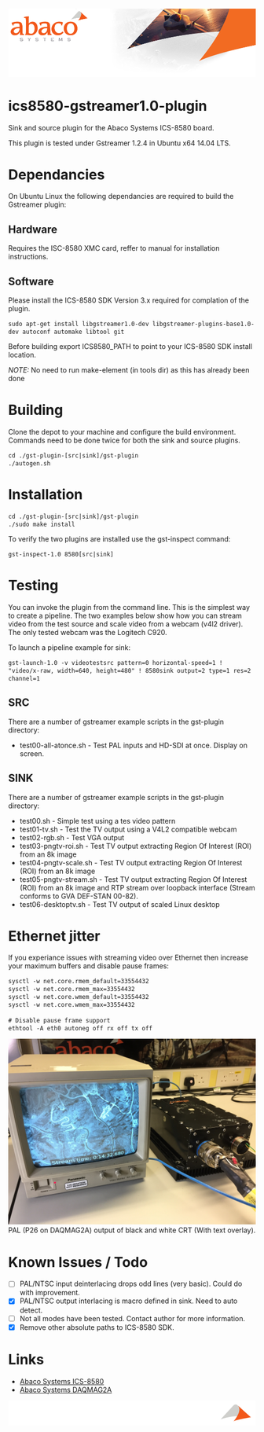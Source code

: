 ![Abaco stripe](abaco/Abaco_background-1000x275.png)
# ics8580-gstreamer1.0-plugin
Sink and source plugin for the Abaco Systems ICS-8580 board.

This plugin is tested under Gstreamer 1.2.4 in Ubuntu x64 14.04 LTS.
# Dependancies
On Ubuntu Linux the following dependancies are required to build the Gstreamer plugin:
## Hardware
Requires the ISC-8580 XMC card, reffer to manual for installation instructions.
## Software
Please install the ICS-8580 SDK Version 3.x required for complation of the plugin.

```
sudo apt-get install libgstreamer1.0-dev libgstreamer-plugins-base1.0-dev autoconf automake libtool git 
```
Before building export ICS8580_PATH to point to your ICS-8580 SDK install location.

*NOTE:* No need to run make-element (in tools dir) as this has already been done
# Building
Clone the depot to your machine and configure the build environment. Commands need to be done twice for both the sink and source plugins.
```
cd ./gst-plugin-[src|sink]/gst-plugin
./autogen.sh
```
# Installation
```
cd ./gst-plugin-[src|sink]/gst-plugin
./sudo make install
```
To verify the two plugins are installed use the gst-inspect command:
```
gst-inspect-1.0 8580[src|sink]
```
# Testing
You can invoke the plugin from the command line. This is the simplest way to create a pipeline. The two examples below show how you can stream video from the test source and scale video from a webcam (v4l2 driver). The only tested webcam was the Logitech C920.

To launch a pipeline example for sink:
```
gst-launch-1.0 -v videotestsrc pattern=0 horizontal-speed=1 ! "video/x-raw, width=640, height=480" ! 8580sink output=2 type=1 res=2 channel=1
```

## SRC
There are a number of gstreamer example scripts in the gst-plugin directory:
* test00-all-atonce.sh	- Test PAL inputs and HD-SDI at once. Display on screen.

## SINK
There are a number of gstreamer example scripts in the gst-plugin directory:
* test00.sh	- Simple test using a tes video pattern
* test01-tv.sh - Test the TV output using a V4L2 compatible webcam
* test02-rgb.sh	- Test VGA output
* test03-pngtv-roi.sh	- Test TV output extracting Region Of Interest (ROI) from an 8k image
* test04-pngtv-scale.sh	- Test TV output extracting Region Of Interest (ROI) from an 8k image
* test05-pngtv-stream.sh - Test TV output extracting Region Of Interest (ROI) from an 8k image and RTP stream over loopback interface (Stream conforms to GVA DEF-STAN 00-82).
* test06-desktoptv.sh - Test TV output of scaled Linux desktop

# Ethernet jitter
If you experiance issues with streaming video over Ethernet then increase your maximum buffers and disable pause frames:
```
sysctl -w net.core.rmem_default=33554432
sysctl -w net.core.rmem_max=33554432
sysctl -w net.core.wmem_default=33554432
sysctl -w net.core.wmem_max=33554432

# Disable pause frame support
ethtool -A eth0 autoneg off rx off tx off
```
![PAL Output](abaco/B&W_PAL2.JPG)
PAL (P26 on DAQMAG2A) output of black and white CRT (With text overlay).
# Known Issues / Todo
- [ ] PAL/NTSC input deinterlacing drops odd lines (very basic). Could do with improvement.
- [x] PAL/NTSC output interlacing is macro defined in sink. Need to auto detect.
- [ ] Not all modes have been tested. Contact author for more information.
- [x] Remove other absolute paths to ICS-8580 SDK.

# Links
* [Abaco Systems ICS-8580](https://www.abaco.com/products/ics-8580-video-compression-board)
* [Abaco Systems DAQMAG2A](https://www.abaco.com/products/daqmag2a-rugged-display-computer)

![Abaco footer](abaco/Abaco%20Footer1000x100.png)
